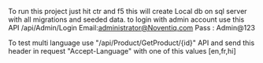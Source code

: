 To run this project just hit ctr and f5
this  will create Local db on sql server with all migrations and seeded data.
to login with admin account use this API /api/Admin/Login
Email:administrator@Noventiq.com
Pass : Admin@123

To test multi language
use "/api/Product/GetProduct/{id}" API 
and send this header in request
"Accept-Language" with one of this values [en,fr,hi]
